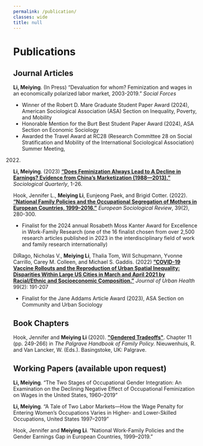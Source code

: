 ```yaml
---
permalink: /publication/
classes: wide
title: null
---
```


# Publications

## Journal Articles
**Li, Meiying**. (In Press) “Devaluation for whom? Feminization and wages in an
economically polarized labor market, 2003-2019.” *Social Forces*

- Winner of the Robert D. Mare Graduate Student Paper Award (2024), American
Sociological Association (ASA) Section on Inequality, Poverty, and Mobility
- Honorable Mention for the Burt Best Student Paper Award (2024), ASA Section on
Economic Sociology 
- Awarded the Travel Award at RC28 (Research Committee 28 on Social
Stratification and Mobility of the International Sociological Association) Summer Meeting,
2022.

**Li, Meiying**. (2023) [**“Does Feminization Always Lead to A Decline in Earnings?
Evidence from China’s Marketization
(1988—2013).”**](https://doi.org/10.1080/00380253.2023.2228366) *Sociological Quarterly*,
1-26.

Hook, Jennifer L., **Meiying Li**, Eunjeong Paek, and Brigid Cotter. (2022). [**“National
Family Policies and the Occupational Segregation of Mothers in European Countries,
1999–2016.”**](https://doi.org/10.1093/esr/jcac046) *European Sociological Review*, 39(2),
280-300. 

- Finalist for the 2024 annual Rosabeth Moss Kanter Award for Excellence in Work-Family
Research (one of the 16 finalist chosen from over 2,500 research articles published in
2023 in the interdisciplinary field of work and family research internationally)

DiRago, Nicholas V., **Meiying Li**, Thalia Tom, Will Schupmann, Yvonne Carrillo, Carey M.
Colleen, and Michael S. Gaddis. (2022) [**”COVID-19 Vaccine Rollouts and the Reproduction
of Urban Spatial Inequality: Disparities Within Large US Cities in March and April 2021 by
Racial/Ethnic and Socioeconomic
Composition.”**](https://link.springer.com/article/10.1007/s11524-021-00589-0) *Journal of
Urban Health* 99(2): 191-207

- Finalist for the Jane Addams Article Award (2023), ASA Section on Community and Urban
Sociology

## Book Chapters
Hook, Jennifer and **Meiying Li** (2020). [**"Gendered
Tradeoffs"**](https://library.oapen.org/handle/20.500.12657/46123). Chapter 11 (pp.
249-266) in *The Palgrave Handbook of Family Policy.* Nieuwenhuis, R. and Van Lancker, W.
(Eds.). Basingstoke, UK: Palgrave.

## Working Papers (available upon request)

**Li, Meiying**. “The Two Stages of Occupational Gender Integration: An Examination on the Declining Negative Effect of Occupational Feminization on Wages in the United States, 1960–2019”

**Li, Meiying**. “A Tale of Two Labor Markets—How the Wage Penalty for Entering Women’s Occupations Varies in Higher- and Lower-Skilled Occupations, United States 1997–2019”

Hook, Jennifer and **Meiying Li**. “National Work-Family Policies and the Gender Earnings Gap in European Countries, 1999–2019.”


